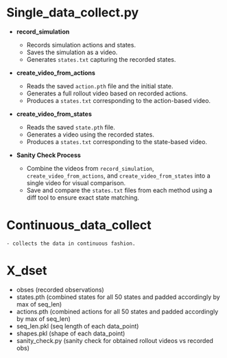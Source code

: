 # Single_data_collect.py

- **record_simulation**
  - Records simulation actions and states.
  - Saves the simulation as a video.
  - Generates `states.txt` capturing the recorded states.

- **create_video_from_actions**
  - Reads the saved `action.pth` file and the initial state.
  - Generates a full rollout video based on recorded actions.
  - Produces a `states.txt` corresponding to the action-based video.

- **create_video_from_states**
  - Reads the saved `state.pth` file.
  - Generates a video using the recorded states.
  - Produces a `states.txt` corresponding to the state-based video.

- **Sanity Check Process**
  - Combine the videos from `record_simulation`, `create_video_from_actions`, and `create_video_from_states` into a single video for visual comparison.
  - Save and compare the `states.txt` files from each method using a diff tool to ensure exact state matching.


# Continuous_data_collect

    - collects the data in continuous fashion.

# X_dset
  - obses (recorded observations)
  - states.pth (combined states for all 50 states and padded accordingly by max of seq_len)
  - actions.pth (combined actions for all 50 states and padded accordingly by max of seq_len)
  - seq_len.pkl (seq length of each data_point)
  - shapes.pkl (shape of each data_point)
  - sanity_check.py (sanity check for obtained rollout videos vs recorded obs)
